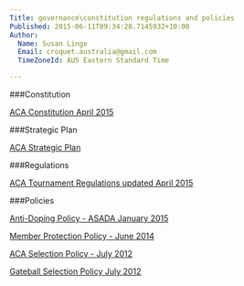 ```yaml
---
Title: governance\constitution regulations and policies
Published: 2015-06-11T09:34:28.7145932+10:00
Author:
  Name: Susan Linge
  Email: croquet.australia@gmail.com
  TimeZoneId: AUS Eastern Standard Time

---
```

###Constitution

[ACA Constitution April 2015](/aca-constitution-9-april-2015.pdf)

###Strategic Plan

[ACA Strategic Plan](/aca-strategic-plan-as-20-november.pdf)

###Regulations

[ACA Tournament Regulations updated April 2015](/tregs-amended-8-april--2015.pdf)

###Policies

[Anti-Doping Policy - ASADA January 2015](/croquet-final-anti-doping-policy-copy.pdf)

[Member Protection Policy - June 2014](/aca-mpp-approved-by-asc-may-2014-copy.pdf)

[ACA Selection Policy - July 2012](/selection-policy-approved-11-july-2012.pdf)

[Gateball Selection Policy July 2012](/gateball-selection-policy-16-jul-2012.pdf)